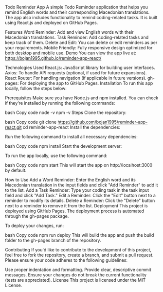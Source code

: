 Todo Reminder App
A simple Todo Reminder application that helps you remind English words and their corresponding Macedonian translations. The app also includes functionality to remind coding-related tasks. It is built using React.js and deployed on GitHub Pages.

Features
Word Reminder: Add and view English words with their Macedonian translations.
Task Reminder: Add coding-related tasks and keep track of them.
Delete and Edit: You can delete or edit reminders as per your requirements.
Mobile Friendly: Fully responsive design optimized for both desktop and mobile use.
Demo
You can view the app live at: https://bojan1995.github.io/reminder-app-react/

Technologies Used
React.js: JavaScript library for building user interfaces.
Axios: To handle API requests (optional, if used for future expansions).
React Router: For handling navigation (if applicable in future versions).
gh-pages: For deploying the app to GitHub Pages.
Installation
To run this app locally, follow the steps below:

Prerequisites
Make sure you have Node.js and npm installed. You can check if they're installed by running the following commands:

bash
Copy code
node -v
npm -v
Steps
Clone the repository:

bash
Copy code
git clone https://github.com/bojan1995/reminder-app-react.git
cd reminder-app-react
Install the dependencies:

Run the following command to install all necessary dependencies:

bash
Copy code
npm install
Start the development server:

To run the app locally, use the following command:

bash
Copy code
npm start
This will start the app on http://localhost:3000 by default.

How to Use
Add a Word Reminder: Enter the English word and its Macedonian translation in the input fields and click "Add Reminder" to add it to the list.
Add a Task Reminder: Type your coding task in the task input field and click "Add Task."
Edit a Reminder: Click the "Edit" button next to a reminder to modify its details.
Delete a Reminder: Click the "Delete" button next to a reminder to remove it from the list.
Deployment
This project is deployed using GitHub Pages. The deployment process is automated through the gh-pages package.

To deploy your changes, run:

bash
Copy code
npm run deploy
This will build the app and push the build folder to the gh-pages branch of the repository.

Contributing
If you'd like to contribute to the development of this project, feel free to fork the repository, create a branch, and submit a pull request. Please ensure your code adheres to the following guidelines:

Use proper indentation and formatting.
Provide clear, descriptive commit messages.
Ensure your changes do not break the current functionality (tests are appreciated).
License
This project is licensed under the MIT License.
